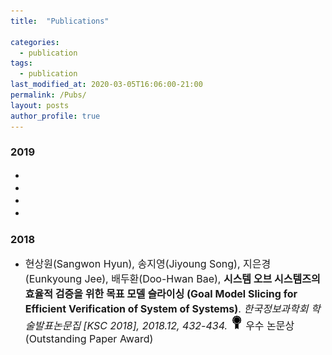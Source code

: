 ```yaml
---
title:  "Publications"

categories:
  - publication
tags:
  - publication
last_modified_at: 2020-03-05T16:06:00-21:00 
permalink: /Pubs/ 
layout: posts
author_profile: true
---
```

<!--
### 2020
-->

### 2019
* <span style="font-size:12pt"> </span>
* <span style="font-size:12pt"> </span>
* <span style="font-size:12pt"> </span>
* <span style="font-size:12pt"> </span>

### 2018
* <span style="font-size:12pt"> 현상원(Sangwon Hyun), 송지영(Jiyoung Song), 지은경(Eunkyoung Jee), 배두환(Doo-Hwan Bae), **시스템 오브 시스템즈의 효율적 검증을 위한 목표 모델 슬라이싱 (Goal Model Slicing for Efficient Verification of System of Systems)**. *한국정보과학회 학술발표논문집 [KSC 2018], 2018.12, 432-434.* <img src="/assets/icons/noun_Award_16634.png" width="20"> 우수 논문상(Outstanding Paper Award) </span>